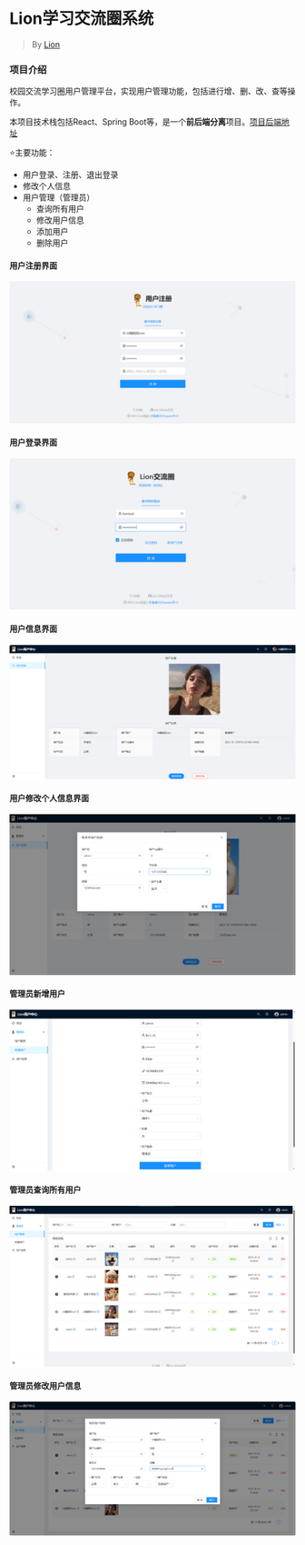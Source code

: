 # Lion学习交流圈系统

> By [Lion](https://github.com/Lick0920)

### 项目介绍

校园交流学习圈用户管理平台，实现用户管理功能，包括进行增、删、改、查等操作。

本项目技术栈包括React、Spring Boot等，是一个**前后端分离**项目。[项目后端地址](https://github.com/Lick0920/user-center_backend)

⭐主要功能：

- 用户登录、注册、退出登录
- 修改个人信息
- 用户管理（管理员）
  - 查询所有用户
  - 修改用户信息
  - 添加用户
  - 删除用户

#### 用户注册界面
![image](readmeshows/image-20231013153745494.png)

#### 用户登录界面

![image](readmeshows/image-20231013160515196.png)

#### 用户信息界面

![image](readmeshows/image-20231013155321985.png)
#### 用户修改个人信息界面

![image](readmeshows/image-20231013160401254.png)

#### 管理员新增用户
![image](readmeshows/image-202310131558302551.png)

#### 管理员查询所有用户
![image](readmeshows/image-20231013160236632.png)

#### 管理员修改用户信息

![image](./readmeshows/image-20231013155503620.png)
